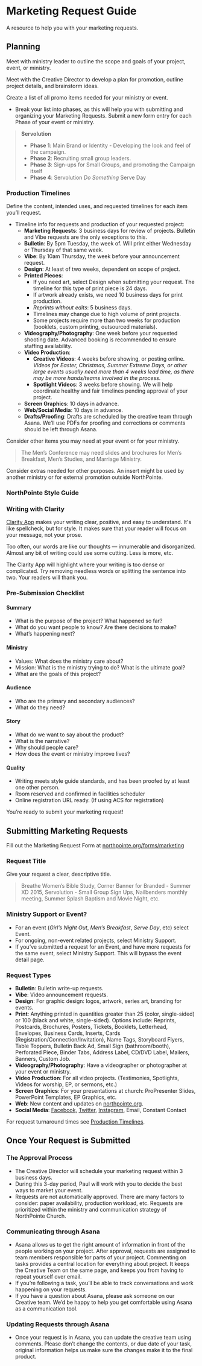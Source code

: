 Marketing Request Guide
=======================

A resource to help you with your marketing requests.


## Planning
Meet with ministry leader to outline the scope and goals of your project, event, or ministry.

Meet with the Creative Director to develop a plan for promotion, outline project details, and brainstorm ideas.

Create a list of all promo items needed for your ministry or event.

- Break your list into phases, as this will help you with submitting and organizing your Marketing Requests. Submit a new form entry for each Phase of your event or ministry.

> **Servolution**  
>
>	- **Phase 1**: Main Brand or Identity - Developing the look and feel of the campaign.  
>	- **Phase 2**: Recruiting small group leaders.  
>	- **Phase 3**: Sign-ups for Small Groups, and promoting the Campaign itself  
>	- **Phase 4**: Servolution _Do Something_ Serve Day 

### Production Timelines

Define the content, intended uses, and requested timelines for each item you’ll request.

- Timeline info for requests and production of your requested project:
  - **Marketing Requests**: 3 business days for review of projects. Bulletin and Vibe requests are the only exceptions to this.
  - **Bulletin**: By 5pm Tuesday, the week of. Will print either Wednesday or Thursday of that same week.
  - **Vibe**: By 10am Thursday, the week before your announcement request.
  - **Design**: At least of two weeks, dependent on scope of project.
  - **Printed Pieces**:
    - If you need art, select Design when submitting your request. The timeline for this type of print piece is 24 days.
    - If artwork already exists, we need 10 business days for print production.
    - _Reprints without edits_: 5 business days.
    - Timelines may change due to high volume of print projects.
    - Some projects require more than two weeks for production (booklets, custom printing, outsourced materials).
  - **Videography/Photography**: One week before your requested shooting date. Advanced booking is recommended to ensure staffing availability.
  - **Video Production**: 
    - **Creative Videos**: 4 weeks before showing, or posting online. _Videos for Easter, Christmas, Summer Extreme Days, or other large events usually need more than 4 weeks lead time, as there may be more hands/teams involved in the process._
    - **Spotlight Videos**: 3 weeks before showing. We will help coordinate healthy and fair timelines pending approval of your project.
  - **Screen Graphics**: 10 days in advance.
  - **Web/Social Media**: 10 days in advance.
  - **Drafts/Proofing**: Drafts are scheduled by the creative team through Asana. We’ll use PDFs for proofing and corrections or comments should be left through Asana.

Consider other items you may need at your event or for your ministry.

> The Men’s Conference may need slides and brochures for Men’s Breakfast, Men’s Studies, and Marriage Ministry.

Consider extras needed for other purposes. An insert might be used by another ministry or for external promotion outside NorthPointe.

### NorthPointe Style Guide
### Writing with Clarity

[Clarity App](http://clarityapp.northpointe.org/) makes your writing clear, positive, and easy to understand. It's like spellcheck, but for style. It makes sure that your reader will focus on your message, not your prose.

Too often, our words are like our thoughts — innumerable and disorganized. Almost any bit of writing could use some cutting. Less is more, etc.

The Clarity App will highlight where your writing is too dense or complicated. Try removing needless words or splitting the sentence into two. Your readers will thank you.

### Pre-Submission Checklist

#### Summary

- What is the purpose of the project? What happened so far?
- What do you want people to know? Are there decisions to make?
- What’s happening next?

#### Ministry

- Values: What does the ministry care about?
- Mission: What is the ministry trying to do? What is the ultimate goal?
- What are the goals of this project?

#### Audience

- Who are the primary and secondary audiences?
- What do they need?

#### Story

- What do we want to say about the product?
- What is the narrative?
- Why should people care?
- How does the event or ministry improve lives?

#### Quality

- Writing meets style guide standards, and has been proofed by at least one other person.
- Room reserved and confirmed in facilities scheduler
- Online registration URL ready. (If using ACS for registration)

You’re ready to submit your marketing request!


## Submitting Marketing Requests

Fill out the Marketing Request Form at [northpointe.org/forms/marketing](northpointe.org/forms/marketing)

### Request Title

Give your request a clear, descriptive title.
> Breathe Women’s Bible Study, Corner Banner for Branded - Summer XD 2015, Servolution - Small Group Sign Ups, Nailbenders monthly meeting, Summer Splash Baptism and Movie Night, etc.

### Ministry Support or Event?
- For an event (*Girl’s Night Out*, *Men’s Breakfast*, *Serve Day*, etc) select Event.
- For ongoing, non-event related projects, select Ministry Support.
- If you’ve submitted a request for an Event, and have more requests for the same event, select Ministry Support. This will bypass the event detail page.

### Request Types

- **Bulletin**: Bulletin write-up requests.
- **Vibe**: Video announcement requests.
- **Design**: For graphic design: logos, artwork, series art, branding for events.
- **Print**: Anything printed in quantities greater than 25 (color, single-sided) or 100 (black and white, single-sided).
Options include: Reprints, Postcards, Brochures, Posters, Tickets, Booklets, Letterhead, Envelopes, Business Cards, Inserts, Cards (Registration/Connection/Invitation), Name Tags, Storyboard Flyers, Table Toppers, Bulletin Back Ad, Small Sign (bathroom/booth), Perforated Piece, Binder Tabs, Address Label, CD/DVD Label, Mailers, Banners, Custom Job.
- **Videography/Photography**: Have a videographer or photographer at your event or ministry.
- **Video Production**: For all video projects. (Testimonies, Spotlights, Videos for worship, EP, or sermons, etc.)
- **Screen Graphics**: For your presentations at church: ProPresenter Slides, PowerPoint Templates, EP Graphics, etc.
- **Web**: New content and updates on [northpointe.org](northpointe.org).
- **Social Media**: [Facebook](https://www.facebook.com/NPCCFresno), [Twitter](https://twitter.com/npccfresno), [Instagram](https://instagram.com/npccfresno/), Email, Constant Contact

For request turnaround times see [Production Timelines](#marketing-request-guide-planning-production-timelines).  

## Once Your Request is Submitted

### The Approval Process

- The Creative Director will schedule your marketing request within 3 business days.
- During this 3-day period, Paul will work with you to decide the best ways to market your event.
- Requests are not automatically approved. There are many factors to consider: paper availability, production workload, etc. Requests are prioritized within the ministry and communication strategy of NorthPointe Church.

### Communicating through Asana

- Asana allows us to get the right amount of information in front of the people working on your project. After approval, requests are assigned to team members responsible for parts of your project. Commenting on tasks provides a central location for everything about project. It keeps the Creative Team on the same page, and keeps you from having to repeat yourself over email.
- If you’re following a task, you’ll be able to track conversations and work happening on your requests.
- If you have a question about Asana, please ask someone on our Creative team. We’d be happy to help you get comfortable using Asana as a communication tool.

### Updating Requests through Asana
- Once your request is in Asana, you can update the creative team using comments. Please don’t change the contents, or due date of your task, original information helps us make sure the changes make it to the final product.
